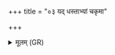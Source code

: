 +++
title = "०३ यद् धस्ताभ्यां चकृमा"

+++
<details><summary>मूलम् (GR)</summary>

यद् धस्ताभ्यां चकृमा किल्बिषम्  
अक्षम् अक्तुम् उपलिप्समानाः ।  
उग्रंपश्ये उग्रजितौ तद् अद्य-  
-अप्सरसाम् अनु दत्ताम् ऋणं नः ॥
</details>